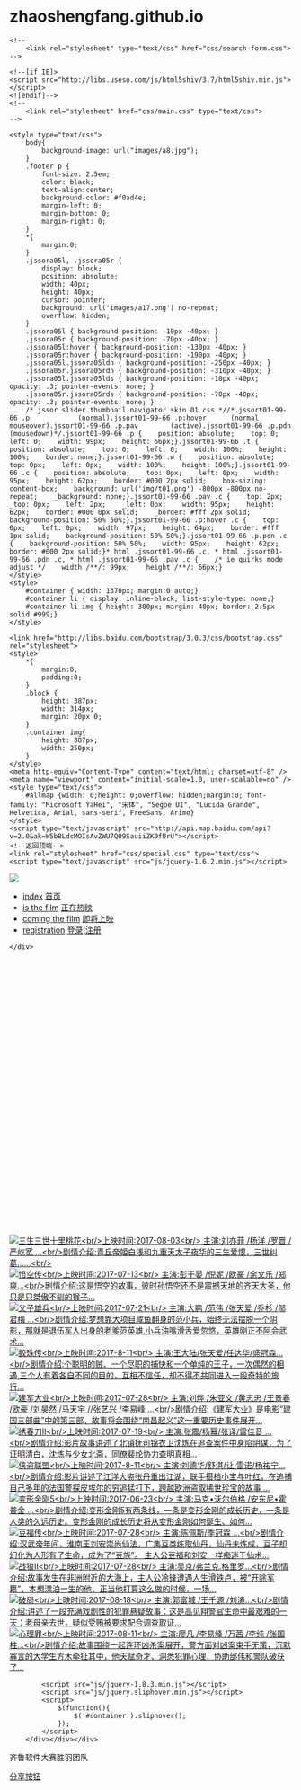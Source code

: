 # zhaoshengfang.github.io


<!DOCTYPE html>
<html lang="en" height="100%">
<head>
    <meta charset="utf-8">
    <meta http-equiv="X-UA-Compatible" content="IE=edge">
    <meta name="viewport" content="width=device-width, initial-scale=1">
    <meta name="description" content="">
    <meta name="author" content="">
    <title>index1</title>
    <!--<link rel="shortcut  icon" type="image/x-icon" hrimagesmges/01.jpg" media="screen"  />-->
    <link rel="stylesheet" type="text/css" href="css/bootstrap-3.3.4.css"><!--http://www.jq22.com/jquery/bootstrap-3.3.4.css-->
    <!--<link rel="stylesheet" type="text/css" href="css/reset.css" />-->
    <link rel="stylesheet" type="text/css" href="css/index2.css" />
    <script src="js/jquery-1.7.1.js"></script><!--http://www.jq22.com/jquery/jquery-1.7.1.js-->
    <script src="js/unified2.js" type="text/javascript" charset="utf-8"></script>


    <!--
        <link rel="stylesheet" type="text/css" href="css/search-form.css">
    -->

    <!--[if IE]>
    <script src="http://libs.useso.com/js/html5shiv/3.7/html5shiv.min.js"></script>
    <![endif]-->
    <!--
        <link rel="stylesheet" href="css/main.css" type="text/css">
    -->

    <style type="text/css">
        body{
            background-image: url("images/a8.jpg");
        }
        .footer p {
            font-size: 2.5em;
            color: black;
            text-align:center;
            background-color: #f0ad4e;
            margin-left: 0;
            margin-bottom: 0;
            margin-right: 0;
        }
        *{
            margin:0;
        }
        .jssora05l, .jssora05r {
            display: block;
            position: absolute;
            width: 40px;
            height: 40px;
            cursor: pointer;
            background: url('images/a17.png') no-repeat;
            overflow: hidden;
        }
        .jssora05l { background-position: -10px -40px; }
        .jssora05r { background-position: -70px -40px; }
        .jssora05l:hover { background-position: -130px -40px; }
        .jssora05r:hover { background-position: -190px -40px; }
        .jssora05l.jssora05ldn { background-position: -250px -40px; }
        .jssora05r.jssora05rdn { background-position: -310px -40px; }
        .jssora05l.jssora05lds { background-position: -10px -40px; opacity: .3; pointer-events: none; }
        .jssora05r.jssora05rds { background-position: -70px -40px; opacity: .3; pointer-events: none; }
        /* jssor slider thumbnail navigator skin 01 css *//*.jssort01-99-66 .p            (normal).jssort01-99-66 .p:hover      (normal mouseover).jssort01-99-66 .p.pav        (active).jssort01-99-66 .p.pdn        (mousedown)*/.jssort01-99-66 .p {    position: absolute;    top: 0;    left: 0;    width: 99px;    height: 66px;}.jssort01-99-66 .t {    position: absolute;    top: 0;    left: 0;    width: 100%;    height: 100%;    border: none;}.jssort01-99-66 .w {    position: absolute;    top: 0px;    left: 0px;    width: 100%;    height: 100%;}.jssort01-99-66 .c {    position: absolute;    top: 0px;    left: 0px;    width: 95px;    height: 62px;    border: #000 2px solid;    box-sizing: content-box;    background: url('img/t01.png') -800px -800px no-repeat;    _background: none;}.jssort01-99-66 .pav .c {    top: 2px;    _top: 0px;    left: 2px;    _left: 0px;    width: 95px;    height: 62px;    border: #000 0px solid;    _border: #fff 2px solid;    background-position: 50% 50%;}.jssort01-99-66 .p:hover .c {    top: 0px;    left: 0px;    width: 97px;    height: 64px;    border: #fff 1px solid;    background-position: 50% 50%;}.jssort01-99-66 .p.pdn .c {    background-position: 50% 50%;    width: 95px;    height: 62px;    border: #000 2px solid;}* html .jssort01-99-66 .c, * html .jssort01-99-66 .pdn .c, * html .jssort01-99-66 .pav .c {    /* ie quirks mode adjust */    width /**/: 99px;    height /**/: 66px;}
    </style>
    <style>
        #container { width: 1370px; margin:0 auto;}
        #container li { display: inline-block; list-style-type: none;}
        #container li img { height: 300px; margin: 40px; border: 2.5px solid #999;}
    </style>

    <link href="http://libs.baidu.com/bootstrap/3.0.3/css/bootstrap.css" rel="stylesheet">
    <style>
        *{
            margin:0;
            padding:0;
        }
        .block {
            height: 387px;
            width: 314px;
            margin: 20px 0;
        }
        .container img{
            height: 387px;
            width: 250px;
        }
    </style>
    <meta http-equiv="Content-Type" content="text/html; charset=utf-8" />
    <meta name="viewport" content="initial-scale=1.0, user-scalable=no" />
    <style type="text/css">
        #allmap {width: 0;height: 0;overflow: hidden;margin:0; font-family: "Microsoft YaHei", "宋体", "Segoe UI", "Lucida Grande", Helvetica, Arial, sans-serif, FreeSans, Arimo}
    </style>
    <script type="text/javascript" src="http://api.map.baidu.com/api?v=2.0&ak=W5b8LdcMOIsAvZWU7QO9SauiiZK0fUrU"></script>
    <!--返回顶端-->
    <link rel="stylesheet" href="css/special.css" type="text/css">
    <script type="text/javascript" src="js/jquery-1.6.2.min.js"></script>

</head>
<body>

<nav id="mainNav" class="navbar navbar-default navbar-fixed-top hc-top-up">
    <div class="container-fluid">
        <a href="index1.html" class="hc-logobox">
            <img src="images/logo_sc%20(15).png" />
        </a>
        <div id="oiBtn" class="hc-oi p1100">
            <em></em>
        </div>
        <ul id="navBox" class="nav navbar-nav navbar-right hc-navbox">
            <li>
                <a class="nav-on" href="index1.html" >index</a>
                <a class="nav-off" href="index1.html" >首页</a>
            </li>
            <li>
                <a class="nav-on" href="index2.html" >is the film</a>
                <a class="nav-off" href="index2.html">正在热映</a>
            </li>
            <li>
                <a class="nav-on" href="index3.html">coming the film</a>
                <a class="nav-off" href="index3.html">即将上映</a>
            </li>
            <li>
                <a class="nav-on" href="denglu/denglu1.html" target="_blank">registration</a>
                <a class="nav-off" href="denglu/denglu1.html" target="_blank">登录|注册</a>
            </li>
        </ul>

    </div>
</nav>





<div id="jssor_1" style="position: relative; margin-top: 25px;/* auto*/; /*top: 20px;*/ left: 0px; width: 960px; height: 480px; overflow: hidden; visibility: hidden; background-color: #24262e;">
    <div data-u="slides" style="cursor: default; position: relative; top: 0px; left: 240px; width: 720px; height: 480px; overflow: hidden;">
        <div data-p="150.00">
            <a href="single1.html"><img data-u="images" src="images/01.jpg"/></a>
            <img data-u="thumb" src="images/01.jpg"/>
        </div>
        <div data-p="150.00" style="display: none;">
            <a href="single3.html"><img data-u="images" src="images/02.jpg" /></a>
            <img data-u="thumb" src="images/02.jpg" />
        </div>
        <div data-p="150.00" style="display: none;">
            <a href="single4.html"> <img data-u="images" src="images/03.png" /></a>
            <img data-u="thumb" src="images/03.png" />
        </div>
        <div data-p="150.00" style="display: none;">
            <a href="single2.html"><img data-u="images" src="images/05.jpg" /></a>
            <img data-u="thumb" src="images/05.jpg" />
        </div>
        <div data-p="150.00" style="display: none;">
            <a href="single8.html"><img data-u="images" src="images/06.jpg" /></a>
            <img data-u="thumb" src="images/06.jpg" />
        </div>
        <div data-p="150.00" style="display: none;">
            <a href="single5.html"><img data-u="images" src="images/07.jpg" /></a>
            <img data-u="thumb" src="images/07.jpg" />
        </div>
        <div data-p="150.00" style="display: none;">
            <a href="single6.html"><img data-u="images" src="images/08.jpg" /></a>
            <img data-u="thumb" src="images/08.jpg" />
        </div>
        <div data-p="150.00" style="display: none;">
            <a href="single10.html"><img data-u="images" src="images/10.png" /></a>
            <img data-u="thumb" src="images/10.png" />
        </div>
        <div data-p="150.00" style="display: none;">
            <a href="single11.html"><img data-u="images" src="images/11.jpg" /></a>
            <img data-u="thumb" src="images/11.jpg" />
        </div>
        <div data-p="150.00" style="display: none;">
            <a href="single9.html"><img data-u="images" src="images/12.jpg" /></a>
            <img data-u="thumb" src="images/12.jpg" />
        </div>
        <div data-p="150.00" style="display: none;">
            <a href="single12.html"><img data-u="images" src="images/13.jpg" /></a>
            <img data-u="thumb" src="images/13.jpg" />
        </div>
        <div data-p="150.00" style="display: none;">
            <a href="single7.html"><img data-u="images" src="images/14.jpg" /></a>
            <img data-u="thumb" src="images/14.jpg" />
        </div>
        <a data-u="any" href="#" style="display:none">Image Gallery with Vertical Thumbnail</a>
    </div>
    <div data-u="thumbnavigator" class="jssort01-99-66" style="position:absolute;left:0px;top:0px;width:240px;height:480px;" data-autocenter="2">
        <div data-u="slides" style="cursor: default;">
            <div data-u="prototype" class="p">
                <div class="w">
                    <div data-u="thumbnailtemplate" class="t"></div>
                </div>
                <div class="c"></div>
            </div>
        </div>
    </div>
    <span data-u="arrowleft" class="jssora05l" style="top:0px;left:248px;width:40px;height:40px;" data-autocenter="2"></span>
    <span data-u="arrowright" class="jssora05r" style="top:0px;right:8px;width:40px;height:40px;" data-autocenter="2"></span>
</div>
<script>window.jQuery || document.write('<script src="js/jquery-1.11.0.min.js"><\/script>')</script>
<script src="js/jssor.slider-21.1.6.min.js" type="text/javascript"></script>
<script type="text/javascript">
    jQuery(document).ready(function ($) {

        var jssor_1_SlideshowTransitions = [
            {$Duration:1200,$Zoom:1,$Easing:{$Zoom:$Jease$.$InCubic,$Opacity:$Jease$.$OutQuad},$Opacity:2},
            {$Duration:1000,$Zoom:11,$SlideOut:true,$Easing:{$Zoom:$Jease$.$InExpo,$Opacity:$Jease$.$Linear},$Opacity:2},
            {$Duration:1200,$Zoom:1,$Rotate:1,$During:{$Zoom:[0.2,0.8],$Rotate:[0.2,0.8]},$Easing:{$Zoom:$Jease$.$Swing,$Opacity:$Jease$.$Linear,$Rotate:$Jease$.$Swing},$Opacity:2,$Round:{$Rotate:0.5}},
            {$Duration:1000,$Zoom:11,$Rotate:1,$SlideOut:true,$Easing:{$Zoom:$Jease$.$InExpo,$Opacity:$Jease$.$Linear,$Rotate:$Jease$.$InExpo},$Opacity:2,$Round:{$Rotate:0.8}},
            {$Duration:1200,x:0.5,$Cols:2,$Zoom:1,$Assembly:2049,$ChessMode:{$Column:15},$Easing:{$Left:$Jease$.$InCubic,$Zoom:$Jease$.$InCubic,$Opacity:$Jease$.$Linear},$Opacity:2},
            {$Duration:1200,x:4,$Cols:2,$Zoom:11,$SlideOut:true,$Assembly:2049,$ChessMode:{$Column:15},$Easing:{$Left:$Jease$.$InExpo,$Zoom:$Jease$.$InExpo,$Opacity:$Jease$.$Linear},$Opacity:2},
            {$Duration:1200,x:0.6,$Zoom:1,$Rotate:1,$During:{$Left:[0.2,0.8],$Zoom:[0.2,0.8],$Rotate:[0.2,0.8]},$Easing:{$Left:$Jease$.$Swing,$Zoom:$Jease$.$Swing,$Opacity:$Jease$.$Linear,$Rotate:$Jease$.$Swing},$Opacity:2,$Round:{$Rotate:0.5}},
            {$Duration:1000,x:-4,$Zoom:11,$Rotate:1,$SlideOut:true,$Easing:{$Left:$Jease$.$InExpo,$Zoom:$Jease$.$InExpo,$Opacity:$Jease$.$Linear,$Rotate:$Jease$.$InExpo},$Opacity:2,$Round:{$Rotate:0.8}},
            {$Duration:1200,x:-0.6,$Zoom:1,$Rotate:1,$During:{$Left:[0.2,0.8],$Zoom:[0.2,0.8],$Rotate:[0.2,0.8]},$Easing:{$Left:$Jease$.$Swing,$Zoom:$Jease$.$Swing,$Opacity:$Jease$.$Linear,$Rotate:$Jease$.$Swing},$Opacity:2,$Round:{$Rotate:0.5}},
            {$Duration:1000,x:4,$Zoom:11,$Rotate:1,$SlideOut:true,$Easing:{$Left:$Jease$.$InExpo,$Zoom:$Jease$.$InExpo,$Opacity:$Jease$.$Linear,$Rotate:$Jease$.$InExpo},$Opacity:2,$Round:{$Rotate:0.8}},
            {$Duration:1200,x:0.5,y:0.3,$Cols:2,$Zoom:1,$Rotate:1,$Assembly:2049,$ChessMode:{$Column:15},$Easing:{$Left:$Jease$.$InCubic,$Top:$Jease$.$InCubic,$Zoom:$Jease$.$InCubic,$Opacity:$Jease$.$OutQuad,$Rotate:$Jease$.$InCubic},$Opacity:2,$Round:{$Rotate:0.7}},
            {$Duration:1000,x:0.5,y:0.3,$Cols:2,$Zoom:1,$Rotate:1,$SlideOut:true,$Assembly:2049,$ChessMode:{$Column:15},$Easing:{$Left:$Jease$.$InExpo,$Top:$Jease$.$InExpo,$Zoom:$Jease$.$InExpo,$Opacity:$Jease$.$Linear,$Rotate:$Jease$.$InExpo},$Opacity:2,$Round:{$Rotate:0.7}},
            {$Duration:1200,x:-4,y:2,$Rows:2,$Zoom:11,$Rotate:1,$Assembly:2049,$ChessMode:{$Row:28},$Easing:{$Left:$Jease$.$InCubic,$Top:$Jease$.$InCubic,$Zoom:$Jease$.$InCubic,$Opacity:$Jease$.$OutQuad,$Rotate:$Jease$.$InCubic},$Opacity:2,$Round:{$Rotate:0.7}},
            {$Duration:1200,x:1,y:2,$Cols:2,$Zoom:11,$Rotate:1,$Assembly:2049,$ChessMode:{$Column:19},$Easing:{$Left:$Jease$.$InCubic,$Top:$Jease$.$InCubic,$Zoom:$Jease$.$InCubic,$Opacity:$Jease$.$OutQuad,$Rotate:$Jease$.$InCubic},$Opacity:2,$Round:{$Rotate:0.8}}
        ];

        var jssor_1_options = {
            $AutoPlay: true,
            $SlideshowOptions: {
                $Class: $JssorSlideshowRunner$,
                $Transitions: jssor_1_SlideshowTransitions,
                $TransitionsOrder: 1
            },
            $ArrowNavigatorOptions: {
                $Class: $JssorArrowNavigator$
            },
            $ThumbnailNavigatorOptions: {
                $Class: $JssorThumbnailNavigator$,
                $Rows: 2,
                $Cols: 6,
                $SpacingX: 14,
                $SpacingY: 12,
                $Orientation: 2,
                $Align: 156
            }
        };

        var jssor_1_slider = new $JssorSlider$("jssor_1", jssor_1_options);
        function ScaleSlider() {
            var refSize = jssor_1_slider.$Elmt.parentNode.clientWidth;
            if (refSize) {
                refSize = Math.min(refSize, 1920);
                refSize = Math.max(refSize, 300);
                jssor_1_slider.$ScaleWidth(refSize);
            }
            else {
                window.setTimeout(ScaleSlider, 30);
            }
        }
        ScaleSlider();
        $(window).bind("load", ScaleSlider);
        $(window).bind("resize", ScaleSlider);
        $(window).bind("orientationchange", ScaleSlider);
    });
</script>
<script src="js/jquery-1.8.3.min.js"></script>
<script src="js/jquery.sliphover.min.js"></script>
<script>
    $(function(){
        $('#container').sliphover();
    });
</script>

<div id="container">
    <div class="container">
        <div class="row">
            <div class="col-md-6"></div>
            <div class="row"></div>
            <div class="row">
                <div class="col-md-3"><div class="block" data-move-x="-500px" data-rotate="90deg"><a href="single1.html" target="_blank">
                    <img src="images/15.jpg" title="三生三世十里桃花<br/>上映时间:2017-08-03<br/>
主演:刘亦菲 /杨洋 /罗晋 /严屹宽 ...<br/>剧情介绍:青丘帝姬白浅和九重天太子夜华的三生爱恨，三世纠葛......<br/>">
                </a></div></div>
                <div class="col-md-3"><div class="block" data-move-y="200px" data-move-x="-200px" data-rotate="45deg"><a href="single2.html" target="_blank">
                    <img src="images/16.jpg" title="悟空传<br/>上映时间:2017-07-13<br/>
主演:彭于晏 /倪妮 /欧豪 /余文乐 /郑爽...<br/>剧情介绍:这是悟空的故事，彼时孙悟空还不是震撼天地的齐天大圣，他只是只桀傲不驯的猴子...">
                </a></div></div>
                <div class="col-md-3"><div class="block" data-move-y="200px" data-move-x="200px" data-rotate="-45deg"><a href="single3.html" target="_blank">
                    <img src="images/17.jpg" title="父子雄兵<br/>上映时间:2017-07-21<br/>
主演:大鹏 /范伟 /张天爱 /乔杉 /邬君梅 ...<br/>剧情介绍:梦想靠大项目咸鱼翻身的范小兵，始终无法摆脱一个阴影，那就是退伍军人出身的老爹范英雄,小兵油嘴滑舌爱忽悠，英雄刚正不阿会武术...">
                </a></div></div>
                <div class="col-md-3"><div class="block" data-move-x="500px" data-rotate="-90deg"><a href="single4.html" target="_blank">
                    <img src="images/18.png" title="鲛珠传<br/>上映时间:2017-8-11<br/>
主演:王大陆/张天爱/任达华/盛冠森...<br/>剧情介绍:个聪明的贼、一个尽职的捕快和一个单纯的王子，一次偶然的相遇,三个人有着各自不同的目的，互相不信任，却不得不共同进入一段奇特的旅行...">
                </a></div></div>
                <div class="col-md-3"><div class="block" data-move-x="500px" data-rotate="-90deg"><a href="single5.html" target="_blank">
                    <img src="images/19.jpg" title="建军大业<br/>上映时间:2017-07-28<br/>
主演:刘烨 /朱亚文 /黄志忠 /王景春 /欧豪 /刘昊然 /马天宇 //张艺兴 /李易峰  ...<br/>剧情介绍:《建军大业》是电影“建国三部曲”中的第三部，故事将会围绕“南昌起义”这一重要历史事件展开...">
                </a></div></div>
                <div class="col-md-3"><div class="block" data-move-x="500px" data-rotate="-90deg"><a href="single6.html" target="_blank">
                    <img src="images/20.jpg" title="绣春刀Ⅱ<br/>上映时间:2017-07-19<br/>
主演:张震/杨幂/张译/雷佳音  ...<br/>剧情介绍:影片故事讲述了北镇抚司锦衣卫沈炼在追查案件中身陷阴谋，为了证明清白，沈炼与少女北斋，同僚裴纶协力查明真相...">
                </a></div></div>
                <div class="col-md-3"><div class="block" data-move-x="500px" data-rotate="-90deg"><a href="single7.html" target="_blank">
                    <img src="images/21.png" title="侠盗联盟<br/>上映时间:2017-8-11<br/>
主演:刘德华/舒淇/让·雷诺/杨祐宁...<br/>剧情介绍:影片讲述了江洋大盗张丹重出江湖，联手搭档小宝与叶红，在追捕自己多年的法国警探皮埃尔的穷追猛打下，跨越欧洲盗取稀世珍宝的故事 ...">
                </a></div></div>
                <div class="col-md-3"><div class="block" data-move-x="500px" data-rotate="-90deg"><a href="single8.html" target="_blank">
                    <img src="images/22.png" title="变形金刚5<br/>上映时间:2017-06-23<br/>
主演:马克•沃尔伯格 /安东尼•霍普金 ...<br/>剧情介绍:变形金刚5有两条线，一条是变形金刚的成长历史，一条是人类的久远历史。变形金刚的成长历史将从变形金刚如何诞生、如何...">
                </a></div></div>
                <div class="col-md-3"><div class="block" data-move-x="500px" data-rotate="-90deg"><a href="single9.html" target="_blank">
                    <img src="images/23.jpg" title="豆福传<br/>上映时间:2017-07-28<br/>
主演:陈佩斯/季冠霖 ...<br/>剧情介绍:汉武帝年间，淮南王刘安崇尚仙法，广集豆类练取仙丹，仙丹未炼成，豆子却幻化为人形有了生命，成为了“豆族”。 主人公豆福和刘安一样痴迷于仙术...">
                </a></div></div>
                <div class="col-md-3"><div class="block" data-move-x="500px" data-rotate="-90deg"><a href="single10.html" target="_blank">
                    <img src="images/24.jpg" title="战狼Ⅱ<br/>上映时间:2017-07-28<br/>
主演:吴京/弗兰克.格里罗...<br/>剧情介绍:故事发生在非洲附近的大海上，主人公冷锋遭遇人生滑铁卢，被“开除军籍”，本想漂泊一生的他，正当他打算这么做的时候，一场...">
                </a></div></div>
                <div class="col-md-3"><div class="block" data-move-x="500px" data-rotate="-90deg"><a href="single11.html" target="_blank">
                    <img src="images/25.jpg" title="破局<br/>上映时间:2017-08-18<br/>
主演:郭富城 /王千源 /刘涛...<br/>剧情介绍:讲述了一段充满戏剧性的犯罪悬疑故事：这是高见翔警官生命中最艰难的一天：老母亲去世，疑似受贿被要求配合调查取证...">
                </a></div></div>
                <div class="col-md-3"><div class="block" data-move-x="500px" data-rotate="-90deg"><a href="single12.html" target="_blank">
                    <img src="images/26.jpg" title="心理罪<br/>上映时间:2017-08-11<br/>
主演:廖凡 /李易峰 /万茜 /李纯 /张国柱...<br/>剧情介绍:故事围绕一起连环凶杀案展开，警方面对凶案束手无策，沉默寡言的大学生方木牵扯其中，他天赋奇才、洞悉犯罪心理，协助邰伟和警队破获了...">
                </a></div></div>
            </div>
            <script src="js/baidu1.10.2jquery.min.js"></script>
            <script src="js/jquery.smoove.js"></script>
            <script>$('.block').smoove({offset:'40%'});</script>

            <script src="js/jquery-1.8.3.min.js"></script>
            <script src="js/jquery.sliphover.min.js"></script>
            <script>
                $(function(){
                    $('#container').sliphover();
                });
            </script>
        </div></div></div>

<div id="allmap"></div>
<script type="text/javascript">
    // 百度地图API功能
    var map = new BMap.Map("allmap");
    var point = new BMap.Point(116.331398,39.897445);
    map.centerAndZoom(point,13);

    function myFun(result){
        var cityName = result.name;
        map.setCenter(cityName);
        alert("当前定位城市:"+cityName);
    }
    var myCity = new BMap.LocalCity();
    myCity.get(myFun);
</script>
<div/>
<div class="footer">
    <p>齐鲁软件大赛胜羽团队</p>
</div>
<a class="bshareDiv" href="http://www.bshare.cn/share">分享按钮</a><script type="text/javascript" charset="utf-8" src="http://static.bshare.cn/b/buttonLite.js#uuid=&amp;style=3&amp;fs=4&amp;textcolor=#fff&amp;bgcolor=#9C3&amp;text=分享到"></script>

<div id="scrollTop" >
    <div class="level-2"></div>
    <div class="level-3"></div>
</div>
<script src="js/mumayi_top.js"></script>
</body>
</html>

